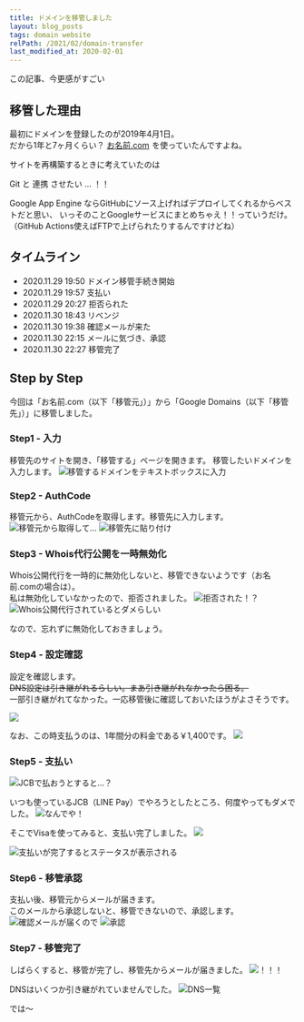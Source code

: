 ```yaml
---
title: ドメインを移管しました
layout: blog_posts
tags: domain website
relPath: /2021/02/domain-transfer
last_modified_at: 2020-02-01
---
```


この記事、今更感がすごい

## 移管した理由
最初にドメインを登録したのが2019年4月1日。<br>
だから1年と7ヶ月くらい？ <a href="https://px.a8.net/svt/ejp?a8mat=3H5C5X+FQ79UI+50+2HHVNM" rel="nofollow" target="_blank">お名前.com</a>
<img border="0" width="1" height="1" src="https://www18.a8.net/0.gif?a8mat=3H5C5X+FQ79UI+50+2HHVNM" alt="" class="a8">を使っていたんですよね。

サイトを再構築するときに考えていたのは

<idea>
Git と 連携 させたい ... ！！
</idea>

Google App Engine ならGitHubにソース上げればデプロイしてくれるからベストだと思い、
いっそのことGoogleサービスにまとめちゃえ！！っていうだけ。
（GitHub Actions使えばFTPで上げられたりするんですけどね）

## タイムライン
 - 2020.11.29 19:50 ドメイン移管手続き開始
 - 2020.11.29 19:57 支払い
 - 2020.11.29 20:27 拒否られた
 - 2020.11.30 18:43 リベンジ
 - 2020.11.30 19:38 確認メールが来た
 - 2020.11.30 22:15 メールに気づき、承認
 - 2020.11.30 22:27 移管完了


## Step by Step
今回は「お名前.com（以下「移管元」）」から「Google Domains（以下「移管先」）」に移管しました。

### Step1 - 入力
移管先のサイトを開き、「移管する」ページを開きます。
移管したいドメインを入力します。
![移管するドメインをテキストボックスに入力](/img/blog/2021/02/domain-transfer/01.png)

### Step2 - AuthCode
移管元から、AuthCodeを取得します。移管先に入力します。
![移管元から取得して...](/img/blog/2021/02/domain-transfer/02.png)
![移管先に貼り付け](/img/blog/2021/02/domain-transfer/03.png)

### Step3 - Whois代行公開を一時無効化
Whois公開代行を一時的に無効化しないと、移管できないようです（お名前.comの場合は）。<br>
私は無効化していなかったので、拒否されました。
![拒否された！？](/img/blog/2021/02/domain-transfer/10.png)
![Whois公開代行されているとダメらしい](/img/blog/2021/02/domain-transfer/11.png)

なので、忘れずに無効化しておきましょう。

### Step4 - 設定確認
設定を確認します。<br>
~~DNS設定は引き継がれるらしい。まあ引き継がれなかったら困る。~~<br>
一部引き継がれてなかった。一応移管後に確認しておいたほうがよさそうです。

![](/img/blog/2021/02/domain-transfer/04.png)

なお、この時支払うのは、1年間分の料金である￥1,400です。
![](/img/blog/2021/02/domain-transfer/05.png)

### Step5 - 支払い
![JCBで払おうとすると...？](/img/blog/2021/02/domain-transfer/06.png)

いつも使っているJCB（LINE Pay）でやろうとしたところ、何度やってもダメでした。
![なんでや！](/img/blog/2021/02/domain-transfer/07.png)

そこでVisaを使ってみると、支払い完了しました。
![](/img/blog/2021/02/domain-transfer/08.png)

![支払いが完了するとステータスが表示される](/img/blog/2021/02/domain-transfer/09.png)

### Step6 - 移管承認
支払い後、移管元からメールが届きます。<br>
このメールから承認しないと、移管できないので、承認します。
![確認メールが届くので](/img/blog/2021/02/domain-transfer/12.png)
![承認](/img/blog/2021/02/domain-transfer/13.png)

### Step7 - 移管完了
しばらくすると、移管が完了し、移管先からメールが届きました。
![！！！](/img/blog/2021/02/domain-transfer/14.png)

DNSはいくつか引き継がれていませんでした。
![DNS一覧](/img/blog/2021/02/domain-transfer/15.png)



では～